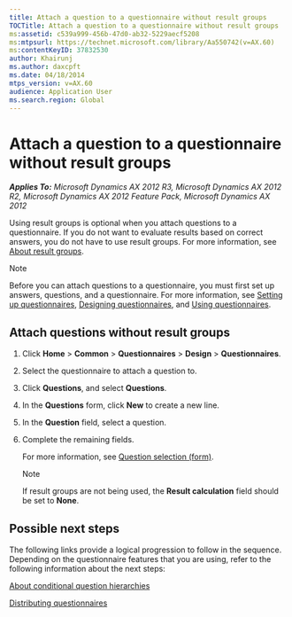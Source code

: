 ```yaml
---
title: Attach a question to a questionnaire without result groups
TOCTitle: Attach a question to a questionnaire without result groups
ms:assetid: c539a999-456b-47d0-ab32-5229aecf5208
ms:mtpsurl: https://technet.microsoft.com/library/Aa550742(v=AX.60)
ms:contentKeyID: 37832530
author: Khairunj
ms.author: daxcpft
ms.date: 04/18/2014
mtps_version: v=AX.60
audience: Application User
ms.search.region: Global
---
```


# Attach a question to a questionnaire without result groups 


_**Applies To:** Microsoft Dynamics AX 2012 R3, Microsoft Dynamics AX 2012 R2, Microsoft Dynamics AX 2012 Feature Pack, Microsoft Dynamics AX 2012_

Using result groups is optional when you attach questions to a questionnaire. If you do not want to evaluate results based on correct answers, you do not have to use result groups. For more information, see [About result groups](about-result-groups.md).


> [!NOTE]
> <P>Before you can attach questions to a questionnaire, you must first set up answers, questions, and a questionnaire. For more information, see <A href="setting-up-questionnaires.md">Setting up questionnaires</A>, <A href="designing-questionnaires.md">Designing questionnaires</A>, and <A href="using-questionnaires.md">Using questionnaires</A>.</P>



## Attach questions without result groups

1.  Click **Home** \> **Common** \> **Questionnaires** \> **Design** \> **Questionnaires**.

2.  Select the questionnaire to attach a question to.

3.  Click **Questions**, and select **Questions**.

4.  In the **Questions** form, click **New** to create a new line.

5.  In the **Question** field, select a question.

6.  Complete the remaining fields.
    
    For more information, see [Question selection (form)](https://technet.microsoft.com/library/aa553083\(v=ax.60\)).
    

    > [!NOTE]
    > <P>If result groups are not being used, the <STRONG>Result calculation</STRONG> field should be set to <STRONG>None</STRONG>.</P>



## Possible next steps

The following links provide a logical progression to follow in the sequence. Depending on the questionnaire features that you are using, refer to the following information about the next steps:

[About conditional question hierarchies](about-conditional-question-hierarchies.md)

[Distributing questionnaires](distributing-questionnaires.md)

  



